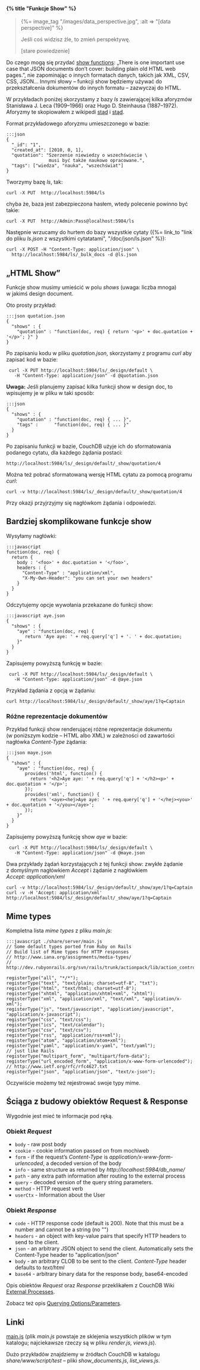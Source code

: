 #### {% title "Funkcje Show" %}

<blockquote>
 {%= image_tag "/images/data_perspective.jpg", :alt => "[data perspective]" %}
 <p>
   Jeśli coś widzisz źle, to zmień perspektywę.
 </p>
 <p class="author">[stare powiedzenie]</p>
</blockquote>

Do czego mogą się przydać [show functions](http://guide.couchdb.org/draft/show.html):
„There is one important use case that JSON documents don’t cover:
building plain old HTML web pages.”, nie zapominając o innych formatach
danych, takich jak XML, CSV, CSS, JSON…
Innymi słowy – funkcji show będziemy używać do przekształcenia dokumentów
do innych formatu – zazwyczaj do HTML.

W przykładach poniżej skorzystamy z bazy *ls* zawierającej
kilka aforyzmów Stanisława J. Leca (1909–1966)
oraz Hugo D. Steinhausa (1887–1972).
Aforyzmy te skopiowałem z wikipedi
[stąd](http://pl.wikiquote.org/wiki/Stanis%C5%82aw_Jerzy_Lec)
i [stąd](http://pl.wikiquote.org/wiki/Hugo_Steinhaus).

Format przykładowego aforyzmu umieszczonego w bazie:

    :::json
    {
      "_id": "1",
      "created_at": [2010, 0, 1],
      "quotation": "Szerzenie niewiedzy o wszechświecie \
                    musi być także naukowo opracowane.",
      "tags": ["wiedza", "nauka", "wszechświat"]
    }

Tworzymy bazę *ls*, tak:

    curl -X PUT  http://localhost:5984/ls

chyba że, baza jest zabezpieczona hasłem, wtedy polecenie powinno być takie:

    curl -X PUT  http://Admin:Pass@localhost:5984/ls

Następnie wrzucamy do hurtem do bazy wszystkie cytaty
({%= link_to "link do pliku *ls.json* z wszystkimi cytatatami", "/doc/json/ls.json" %}):

    curl -X POST -H "Content-Type: application/json" \
      http://localhost:5984/ls/_bulk_docs -d @ls.json


## „HTML Show”

Funkcje show musimy umieścić w polu *shows* (uwaga: liczba mnoga)
w jakimś design document.

Oto prosty przykład:

    :::json quotation.json
    {
      "shows" : {
        "quotation" : "function(doc, req) { return '<p>' + doc.quotation + '</p>'; }" }
    }

Po zapisaniu kodu w pliku *quotation.json*, skorzystamy z programu *curl*
aby zapisać kod w bazie:

     curl -X PUT http://localhost:5984/ls/_design/default \
       -H "Content-Type: application/json" -d @quotation.json

**Uwaga:** Jeśli planujemy zapisać kilka funkcji show w design doc,
to wpisujemy je w pliku w taki sposób:

    :::json
    {
      "shows" : {
        "quotation" : "function(doc, req) { ... }",
        "tags" :      "function(doc, req) { ... }"
      }
    }

Po zapisaniu funkcji w bazie, CouchDB użyje ich do sformatowania
podanego cytatu, dla każdego żądania postaci:

    http://localhost:5984/ls/_design/default/_show/quotation/4

Można też pobrać sformatowaną wersję HTML cytatu za pomocą programu *curl*:

    curl -v http://localhost:5984/ls/_design/default/_show/quotation/4

Przy okazji przyjrzyjmy się nagłówkom żądania i odpowiedzi.


## Bardziej skomplikowane funkcje show

Wysyłamy nagłówki:

    :::javascript
    function(doc, req) {
      return {
        body : '<foo>' + doc.quotation + '</foo>',
        headers : {
          "Content-Type" : "application/xml",
          "X-My-Own-Header": "you can set your own headers"
        }
      }
    }

Odczytujemy opcje wywołania przekazane do funkcji show:

    :::javascript aye.json
    {
      "shows" : {
        "aye" : "function(doc, req) {
           return 'Aye aye: ' + req.query['q'] + '. ' + doc.quotation;
        }"
      }
    }

Zapisujemy powyższą funkcję w bazie:

     curl -X PUT http://localhost:5984/ls/_design/default \
       -H "Content-Type: application/json" -d @aye.json

Przykład żądania z opcją w żądaniu:

    curl http://localhost:5984/ls/_design/default/_show/aye/1?q=Captain


### Różne reprezentacje dokumentów

Przykład funkcji show renderującej różne reprezentacje dokumentu
(w poniższym kodzie – HTML albo XML) w zależności od zawartości nagłówka *Content-Type* żądania:

    :::json maye.json
    {
      "shows" : {
        "aye" : "function(doc, req) {
           provides('html', function() {
             return '<h2>Aye aye: ' + req.query['q'] + '</h2><p>' + doc.quotation + '</p>';
           });
           provides('xml', function() {
             return '<aye><hej>Aye aye: ' + req.query['q'] + '</hej><you>' + doc.quotation + '</you></aye>';
           });
        }"
      }
    }

Zapisujemy powyższą funkcję show *aye* w bazie:

     curl -X PUT http://localhost:5984/ls/_design/default \
       -H "Content-Type: application/json" -d @maye.json

Dwa przykłady żądań korzystających z tej funkcji show: zwykłe żądanie
z domyślnym nagłówkiem *Accept* i żądanie z nagłówkiem
*Accept: application/xml*

    curl -v http://localhost:5984/ls/_design/default/_show/aye/1?q=Captain
    curl -v -H 'Accept: application/xml' http://localhost:5984/ls/_design/default/_show/aye/1?q=Captain

## Mime types

Kompletna lista *mime types* z pliku *main.js*:

    :::javascript ./share/server/main.js
    // Some default types ported from Ruby on Rails
    // Build list of Mime types for HTTP responses
    // http://www.iana.org/assignments/media-types/
    // http://dev.rubyonrails.org/svn/rails/trunk/actionpack/lib/action_controller/mime_types.rb

    registerType("all", "*/*");
    registerType("text", "text/plain; charset=utf-8", "txt");
    registerType("html", "text/html; charset=utf-8");
    registerType("xhtml", "application/xhtml+xml", "xhtml");
    registerType("xml", "application/xml", "text/xml", "application/x-xml");
    registerType("js", "text/javascript", "application/javascript", "application/x-javascript");
    registerType("css", "text/css");
    registerType("ics", "text/calendar");
    registerType("csv", "text/csv");
    registerType("rss", "application/rss+xml");
    registerType("atom", "application/atom+xml");
    registerType("yaml", "application/x-yaml", "text/yaml");
    // just like Rails
    registerType("multipart_form", "multipart/form-data");
    registerType("url_encoded_form", "application/x-www-form-urlencoded");
    // http://www.ietf.org/rfc/rfc4627.txt
    registerType("json", "application/json", "text/x-json");

Oczywiście możemy też rejestrować swoje typy mime.


## Ściąga z budowy obiektów Request & Response

Wygodnie jest mieć te informacje pod ręką.


### Obiekt *Request*

* `body` - raw post body
* `cookie` - cookie information passed on from mochiweb
* `form` - if the request’s *Content-Type* is
  *application/x-www-form-urlencoded*, a decoded version of the body
* `info` - same structure as returned by *http://localhost:5984/db_name/*
* `path` - any extra path information after routing to the external process
* `query` - decoded version of the query string parameters.
* `method` - HTTP request verb
* `userCtx` - Information about the User


### Obiekt *Response*

* `code` - HTTP response code (default is 200). Note that this must be a
  number and cannot be a string (no "")
* `headers` - an object with key-value pairs that specify HTTP headers
  to send to the client.
* `json` - an arbitrary JSON object to send the client. Automatically
  sets the Content-Type header to "application/json"
* `body` - an arbitrary CLOB to be sent to the client. *Content-Type*
  header defaults to *text/html*
* `base64` - arbitrary binary data for the response body, base64-encoded


Opis obiektów *Request* oraz *Response* przeklikałem z CouchDB Wiki
[External Processes](http://wiki.apache.org/couchdb/ExternalProcesses).

Zobacz też opis
[Querying Options/Parameters](http://wiki.apache.org/couchdb/HTTP_view_API#Querying_Options).


## Linki

[main.js](http://svn.apache.org/viewvc/couchdb/trunk/share/server/)
(plik *main.js* powstaje ze sklejenia wszystkich plików w tym katalogu;
najciekawsze rzeczy są w pliku *render.js*, *views.js*).

Dużo przykładów znajdziemy w źródłach CouchDB w katalogu *share/www/script/test* –
pliki *show_documents.js*, *list_views.js*.
